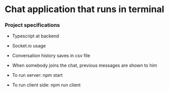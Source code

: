 # Chat application that runs in terminal

### Project specifications

- Typescript at backend

- Socket.io usage

- Conversation history saves in csv file

- When somebody joins the chat, previous messages are shown to him

- To run server: npm start

- To run client side: npm run client
